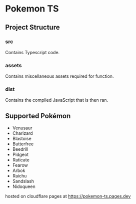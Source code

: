 # Pokemon TS

## Project Structure

### src

Contains Typescript code.

### assets

Contains miscellaneous assets required for function.

### dist

Contains the compiled JavaScript that is then ran.

## Supported Pokémon

- Venusaur
- Charizard
- Blastoise
- Butterfree
- Beedrill
- Pidgeot
- Raticate
- Fearow
- Arbok
- Raichu
- Sandslash
- Nidoqueen

hosted on cloudflare pages at
https://pokemon-ts.pages.dev